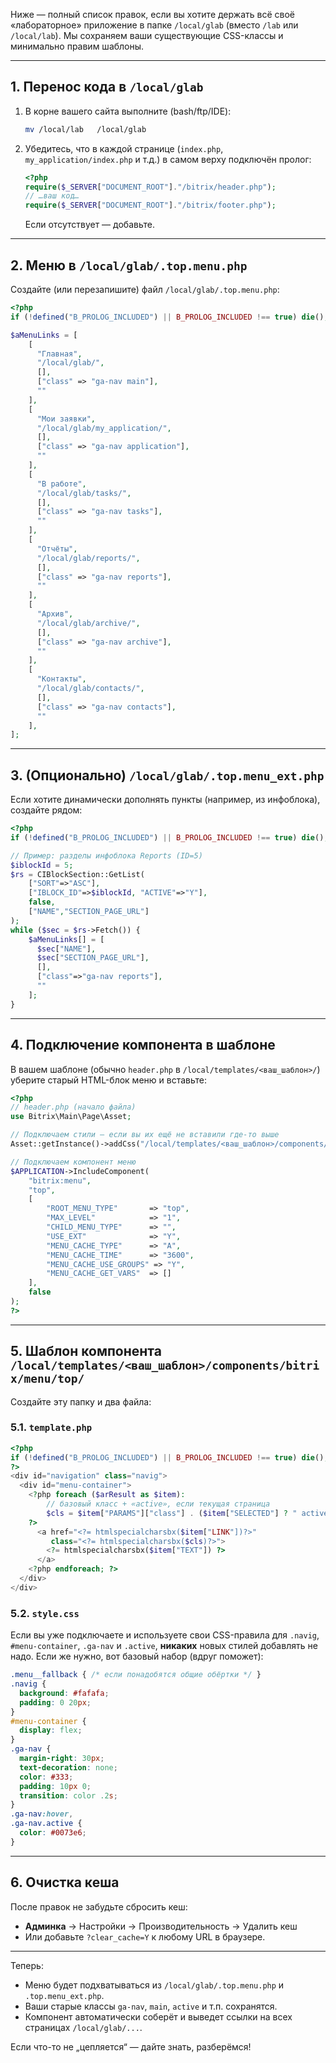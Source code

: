 Ниже — полный список правок, если вы хотите держать всё своё «лабораторное» приложение в папке `/local/glab` (вместо `/lab` или `/local/lab`). Мы сохраняем ваши существующие CSS-классы и минимально правим шаблоны.

---

## 1. Перенос кода в `/local/glab`

1. В корне вашего сайта выполните (bash/ftp/IDE):

   ```bash
   mv /local/lab   /local/glab
   ```

2. Убедитесь, что в каждой странице (`index.php`, `my_application/index.php` и т.д.) в самом верху подключён пролог:

   ```php
   <?php
   require($_SERVER["DOCUMENT_ROOT"]."/bitrix/header.php");
   // …ваш код…
   require($_SERVER["DOCUMENT_ROOT"]."/bitrix/footer.php");
   ```

   Если отсутствует — добавьте.

---

## 2. Меню в `/local/glab/.top.menu.php`

Создайте (или перезапишите) файл `/local/glab/.top.menu.php`:

```php
<?php
if (!defined("B_PROLOG_INCLUDED") || B_PROLOG_INCLUDED !== true) die();

$aMenuLinks = [
    [
      "Главная",
      "/local/glab/",
      [],
      ["class" => "ga-nav main"],
      ""
    ],
    [
      "Мои заявки",
      "/local/glab/my_application/",
      [],
      ["class" => "ga-nav application"],
      ""
    ],
    [
      "В работе",
      "/local/glab/tasks/",
      [],
      ["class" => "ga-nav tasks"],
      ""
    ],
    [
      "Отчёты",
      "/local/glab/reports/",
      [],
      ["class" => "ga-nav reports"],
      ""
    ],
    [
      "Архив",
      "/local/glab/archive/",
      [],
      ["class" => "ga-nav archive"],
      ""
    ],
    [
      "Контакты",
      "/local/glab/contacts/",
      [],
      ["class" => "ga-nav contacts"],
      ""
    ],
];
```

---

## 3. (Опционально) `/local/glab/.top.menu_ext.php`

Если хотите динамически дополнять пункты (например, из инфоблока), создайте рядом:

```php
<?php
if (!defined("B_PROLOG_INCLUDED") || B_PROLOG_INCLUDED !== true) die();

// Пример: разделы инфоблока Reports (ID=5)
$iblockId = 5;
$rs = CIBlockSection::GetList(
    ["SORT"=>"ASC"],
    ["IBLOCK_ID"=>$iblockId, "ACTIVE"=>"Y"],
    false,
    ["NAME","SECTION_PAGE_URL"]
);
while ($sec = $rs->Fetch()) {
    $aMenuLinks[] = [
      $sec["NAME"],
      $sec["SECTION_PAGE_URL"],
      [],
      ["class"=>"ga-nav reports"],
      ""
    ];
}
```

---

## 4. Подключение компонента в шаблоне

В вашем шаблоне (обычно `header.php` в `/local/templates/<ваш_шаблон>/`) уберите старый HTML-блок меню и вставьте:

```php
<?php
// header.php (начало файла)
use Bitrix\Main\Page\Asset;

// Подключаем стили — если вы их ещё не вставили где-то выше
Asset::getInstance()->addCss("/local/templates/<ваш_шаблон>/components/bitrix/menu/top/style.css");

// Подключаем компонент меню
$APPLICATION->IncludeComponent(
    "bitrix:menu",
    "top",
    [
        "ROOT_MENU_TYPE"       => "top",
        "MAX_LEVEL"            => "1",
        "CHILD_MENU_TYPE"      => "",
        "USE_EXT"              => "Y",
        "MENU_CACHE_TYPE"      => "A",
        "MENU_CACHE_TIME"      => "3600",
        "MENU_CACHE_USE_GROUPS" => "Y",
        "MENU_CACHE_GET_VARS"  => []
    ],
    false
);
?>
```

---

## 5. Шаблон компонента `/local/templates/<ваш_шаблон>/components/bitrix/menu/top/`

Создайте эту папку и два файла:

### 5.1. `template.php`

```php
<?php
if (!defined("B_PROLOG_INCLUDED") || B_PROLOG_INCLUDED !== true) die();
?>
<div id="navigation" class="navig">
  <div id="menu-container">
    <?php foreach ($arResult as $item): 
        // базовый класс + «active», если текущая страница
        $cls = $item["PARAMS"]["class"] . ($item["SELECTED"] ? " active" : "");
    ?>
      <a href="<?= htmlspecialcharsbx($item["LINK"])?>"
         class="<?= htmlspecialcharsbx($cls)?>">
        <?= htmlspecialcharsbx($item["TEXT"]) ?>
      </a>
    <?php endforeach; ?>
  </div>
</div>
```

### 5.2. `style.css`

Если вы уже подключаете и используете свои CSS-правила для `.navig`, `#menu-container`, `.ga-nav` и `.active`, **никаких** новых стилей добавлять не надо.
Если же нужно, вот базовый набор (вдруг поможет):

```css
.menu__fallback { /* если понадобятся общие обёртки */ }
.navig {
  background: #fafafa;
  padding: 0 20px;
}
#menu-container {
  display: flex;
}
.ga-nav {
  margin-right: 30px;
  text-decoration: none;
  color: #333;
  padding: 10px 0;
  transition: color .2s;
}
.ga-nav:hover,
.ga-nav.active {
  color: #0073e6;
}
```

---

## 6. Очистка кеша

После правок не забудьте сбросить кеш:

* **Админка** → Настройки → Производительность → Удалить кеш
* Или добавьте `?clear_cache=Y` к любому URL в браузере.

---

Теперь:

* Меню будет подхватываться из `/local/glab/.top.menu.php` и `.top.menu_ext.php`.
* Ваши старые классы `ga-nav`, `main`, `active` и т.п. сохранятся.
* Компонент автоматически соберёт и выведет ссылки на всех страницах `/local/glab/...`.

Если что-то не „цепляется“ — дайте знать, разберёмся!
